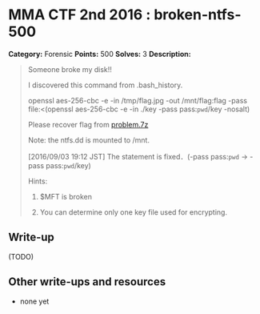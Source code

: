 # MMA CTF 2nd 2016 : broken-ntfs-500

**Category:** Forensic
**Points:** 500
**Solves:** 3
**Description:**

> Someone broke my disk!!
> 
> I discovered this command from .bash_history.
> 
> 
> openssl aes-256-cbc -e -in /tmp/flag.jpg -out /mnt/flag:flag -pass file:<(openssl aes-256-cbc -e -in ./key -pass pass:`pwd`/key -nosalt)
> 
> Please recover flag from [problem.7z](https://twctf7qygt6ujk.azureedge.net/uploads/problem.7z-5c486dcd3b71cf9e7d91167837ba4cadd4f2bb8a75d34bc637d7495fa05165e6)
> 
> 
> Note: the ntfs.dd is mounted to /mnt.
> 
> 
> [2016/09/03 19:12 JST] The statement is fixed．(-pass pass:`pwd` -> -pass pass:`pwd`/key)
> 
> 
> Hints:
> 
> 
> 1. $MFT is broken
> 
> 2. You can determine only one key file used for encrypting.


## Write-up

(TODO)

## Other write-ups and resources

* none yet
